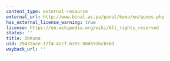 ```yaml
---
content_type: external-resource
external_url: http://www.binal.ac.pa/panal/kuna/en/quees.php
has_external_license_warning: true
license: https://en.wikipedia.org/wiki/All_rights_reserved
status: ''
title: DbKuna
uid: 29432ace-12f4-42cf-b355-08d591bcb56d
wayback_url: ''
---
```

